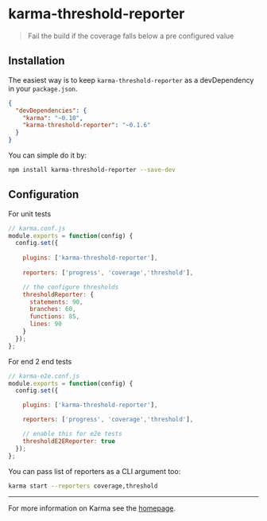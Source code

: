 # karma-threshold-reporter

> Fail the build if the coverage falls below a pre configured value

## Installation

The easiest way is to keep `karma-threshold-reporter` as a devDependency in your `package.json`.
```json
{
  "devDependencies": {
    "karma": "~0.10",
    "karma-threshold-reporter": "~0.1.6"
  }
}
```

You can simple do it by:
```bash
npm install karma-threshold-reporter --save-dev
```

## Configuration

For unit tests

```js
// karma.conf.js
module.exports = function(config) {
  config.set({
  
    plugins: ['karma-threshold-reporter'],
  
    reporters: ['progress', 'coverage','threshold'],

    // the configure thresholds
    thresholdReporter: {
      statements: 90,
      branches: 60,
      functions: 85,
      lines: 90
    }
  });
};
```
For end 2 end tests

```js
// karma-e2e.conf.js
module.exports = function(config) {
  config.set({

    plugins: ['karma-threshold-reporter'],

    reporters: ['progress', 'coverage','threshold'],

    // enable this for e2e tests
    thresholdE2EReporter: true
  });
};
```

You can pass list of reporters as a CLI argument too:
```bash
karma start --reporters coverage,threshold
```

----

For more information on Karma see the [homepage].

[homepage]: http://karma-runner.github.com
